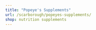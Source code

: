```yaml
---
title: "Popeye's Supplements"
url: /scarborough/popeyes-supplements/
shop: nutrition supplements
---
```

